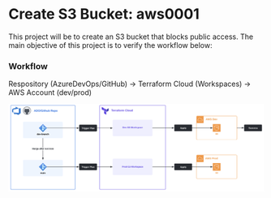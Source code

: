 # Create S3 Bucket: aws0001
This project will be to create an S3 bucket that blocks public access. The main objective of this project is to verify the workflow below:

### Workflow
Respository (AzureDevOps/GitHub) -> Terraform Cloud (Workspaces) -> AWS Account (dev/prod)

![](../../Attachments/aws0001_workflow.png)